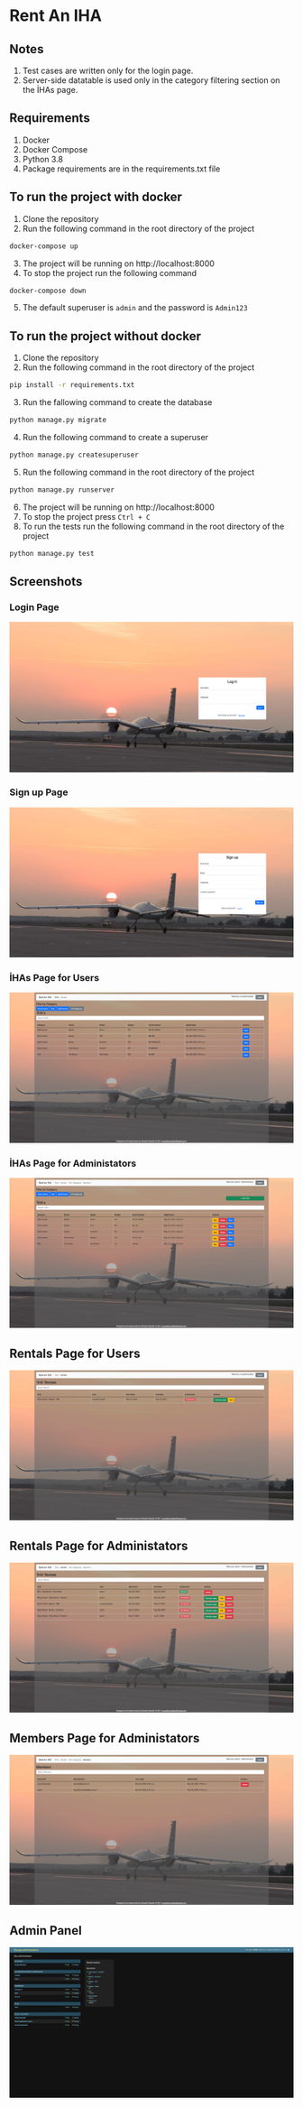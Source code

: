 # Rent An IHA

## Notes

1. Test cases are written only for the login page.
2. Server-side datatable is used only in the category filtering section on the İHAs page.

## Requirements

1. Docker
2. Docker Compose
3. Python 3.8
4. Package requirements are in the requirements.txt file

## To run the project with docker

1. Clone the repository
2. Run the following command in the root directory of the project

```bash
docker-compose up
```

3. The project will be running on http://localhost:8000
4. To stop the project run the following command

```bash
docker-compose down
```

5. The default superuser is `admin` and the password is `Admin123`

## To run the project without docker

1. Clone the repository
2. Run the following command in the root directory of the project

```bash
pip install -r requirements.txt
```

3. Run the fallowing command to create the database

```bash
python manage.py migrate
```

4. Run the following command to create a superuser

```bash
python manage.py createsuperuser
```

5. Run the following command in the root directory of the project

```bash
python manage.py runserver
```

6. The project will be running on http://localhost:8000
7. To stop the project press `Ctrl + C`
8. To run the tests run the following command in the root directory of the project

```bash
python manage.py test
```

## Screenshots

### Login Page

![Login Page](screenshots/login.png)

### Sign up Page

![Register Page](screenshots/signup.png)

### İHAs Page for Users

![İHAs Page](screenshots/ihas_for_users.png)

### İHAs Page for Administators

![İHAs Page](screenshots/ihas_for_admins.png)

## Rentals Page for Users

![Rentals Page](screenshots/rentals_for_users.png)

## Rentals Page for Administators

![Rentals Page](screenshots/rentals_for_admins.png)

## Members Page for Administators

![Members Page](screenshots/members_for_admins.png)

## Admin Panel

![Admin Panel](screenshots/admin_panel.png)
